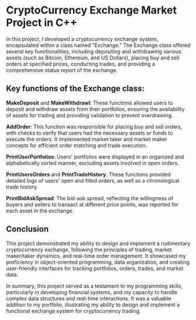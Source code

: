 # CryptoCurrency Exchange Market Project in C++

In this project, I developed a cryptocurrency exchange system, encapsulated within a class named "Exchange." The Exchange class offered several key functionalities, including depositing and withdrawing various assets (such as Bitcoin, Ethereum, and US Dollars), placing buy and sell orders at specified prices, conducting trades, and providing a comprehensive status report of the exchange.

## Key functions of the Exchange class:

**MakeDeposit** and **MakeWithdrawl**: These functions allowed users to deposit and withdraw assets from their portfolios, ensuring the availability of assets for trading and providing validation to prevent overdrawing.

**AddOrder**: This function was responsible for placing buy and sell orders, with checks to verify that users had the necessary assets or funds to execute the orders. It implemented market taker and market maker concepts for efficient order matching and trade execution.

**PrintUserPortfolios**: Users' portfolios were displayed in an organized and alphabetically sorted manner, excluding assets involved in open orders.

**PrintUsersOrders** and **PrintTradeHistory**: These functions provided detailed logs of users' open and filled orders, as well as a chronological trade history.

**PrintBidAskSpread**: The bid-ask spread, reflecting the willingness of buyers and sellers to transact at different price points, was reported for each asset in the exchange.

## Conclusion
This project demonstrated my ability to design and implement a rudimentary cryptocurrency exchange, following the principles of trading, market maker/taker dynamics, and real-time order management. It showcased my proficiency in object-oriented programming, data organization, and creating user-friendly interfaces for tracking portfolios, orders, trades, and market data.

In summary, this project served as a testament to my programming skills, particularly in developing financial systems, and my capacity to handle complex data structures and real-time interactions. It was a valuable addition to my portfolio, illustrating my ability to design and implement a functional exchange system for cryptocurrency trading.
